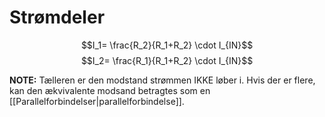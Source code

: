# Strømdeler
$$I_1= \frac{R_2}{R_1+R_2} \cdot I_{IN}$$
$$I_2= \frac{R_1}{R_1+R_2} \cdot I_{IN}$$

**NOTE:**
Tælleren er den modstand strømmen IKKE løber i. Hvis der er flere, kan den ækvivalente modsand betragtes som en [[Parallelforbindelser|parallelforbindelse]].